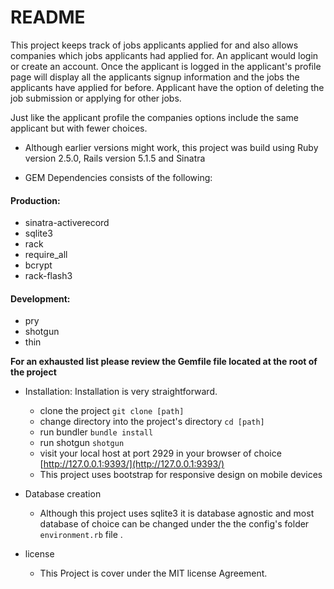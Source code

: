 # README


This project keeps track of jobs applicants applied for and also allows companies which jobs applicants had applied for. An applicant would login or create an account. Once the applicant is logged in the applicant's profile page will display all the applicants signup information and the jobs the applicants have applied for before. Applicant have the option of deleting the job submission or applying for other jobs.

Just like the applicant profile the companies options include the same applicant but with fewer choices.

* Although earlier versions might work, this project was build using Ruby version 2.5.0, Rails version 5.1.5 and Sinatra

* GEM Dependencies consists of the following:
 #### Production:
   * sinatra-activerecord
   * sqlite3
   * rack
   * require_all
   * bcrypt
   * rack-flash3

 #### Development:
   * pry
   * shotgun
   * thin

  **__For an exhausted list please review the Gemfile file located at the root of the project__**

* Installation:
  Installation is very straightforward.
    - clone the project ```git clone [path]```
    - change directory into the project's directory ``` cd [path] ```
    - run bundler ```bundle install```
    - run shotgun ```shotgun```
    - visit your local host at port 2929 in your browser of choice [http://127.0.0.1:9393/](http://127.0.0.1:9393/)
    * This project uses bootstrap for responsive design on mobile devices

* Database creation
  - Although this project uses sqlite3 it is database agnostic and most database of choice can be changed under the the config's folder ```environment.rb``` file .


* license
  - This Project is cover under the MIT license Agreement.
